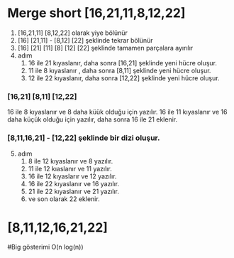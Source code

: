 #  Merge short [16,21,11,8,12,22]
1. [16,21,11] [8,12,22] olarak yiye bölünür
2. [16] [21,11]  -  [8,12] [22] şeklinde tekrar bölünür
3. [16] [21]  [11]        [8] [12] [22] şeklinde tamamen parçalara ayırılır
4. adım    
   1. 16 ile 21 kıyaslanır, daha sonra [16,21] şeklinde yeni hücre oluşur.
   2. 11 ile 8 kıyaslanır , daha sonra [8,11] şeklinde yeni hücre oluşur.
   3. 12 ile 22 kıyaslanır, daha sonra [12,22] şeklinde yeni hücre oluşur.

### [16,21] [8,11] [12,22]
    
   16 ile 8 kıyaslanır ve 8 daha küük olduğu için yazılır.
   16 ile 11 kıyaslanır ve 16 daha küçük olduğu için yazılır, daha sonra 16 ile 21 eklenir.

### [8,11,16,21] - [12,22] şeklinde bir dizi oluşur.
     
5. adım
   1. 8 ile 12 kıyaslanır ve 8 yazılır.
   2. 11 ile 12 kıaslanır ve 11 yazılır.
   3. 16 ile 12 kıyaslarır ve 12 yazılır.
   4. 16 ile 22 kıyaslanır ve 16 yazılır.
   5. 21 ile 22 kıyaslanır ve 21 yazılır.
   6. ve son olarak 22 eklenir.
# [8,11,12,16,21,22]
#Big gösterimi O(n log(n))

    
    